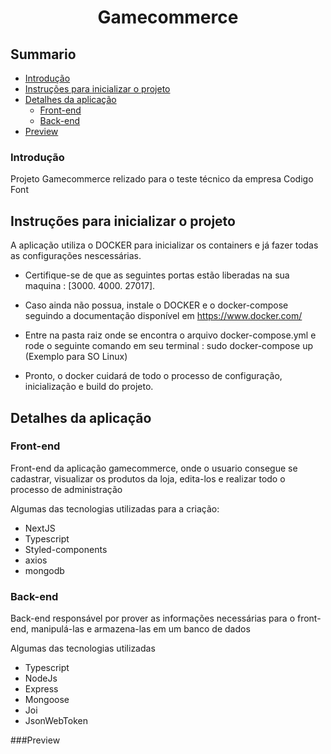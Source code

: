 <div align="center"><h1>Gamecommerce</h1></div>

## Summario

- [Introdução](#introdução)
- [Instruções para inicializar o projeto](#instruções-para-inicializar-o-projeto)
- [Detalhes da aplicação](#detalhes-da-aplicação)
  - [Front-end](#front-end)
  - [Back-end](#back-end)
- [Preview](#preview)

### Introdução

Projeto Gamecommerce relizado para o teste técnico da empresa Codigo Font

## Instruções para inicializar o projeto

A aplicação utiliza o DOCKER para inicializar os containers e já fazer todas as configurações nescessárias.

- Certifique-se de que as seguintes portas estão liberadas na sua maquina : [3000. 4000. 27017].

- Caso ainda não possua, instale o DOCKER e o docker-compose seguindo a documentação disponível em https://www.docker.com/

- Entre na pasta raiz onde se encontra o arquivo docker-compose.yml e rode o seguinte comando em seu terminal : sudo docker-compose up (Exemplo para SO Linux)

- Pronto, o docker cuidará de todo o processo de configuração, inicialização e build do projeto.

## Detalhes da aplicação

### Front-end

Front-end da aplicação gamecommerce, onde o usuario consegue se cadastrar, visualizar os produtos da loja, edita-los e realizar todo o processo de administração

Algumas das tecnologias utilizadas para a criação:

- NextJS
- Typescript
- Styled-components
- axios
- mongodb


### Back-end

Back-end responsável por prover as informações necessárias para o front-end, manipulá-las e armazena-las em um banco de dados

Algumas das tecnologias utilizadas 

- Typescript
- NodeJs
- Express
- Mongoose
- Joi
- JsonWebToken


###Preview 





